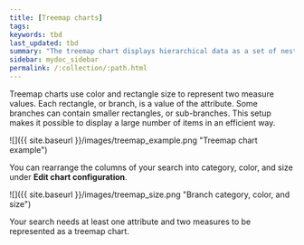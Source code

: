 ```yaml
---
title: [Treemap charts]
tags:
keywords: tbd
last_updated: tbd
summary: "The treemap chart displays hierarchical data as a set of nested rectangles."
sidebar: mydoc_sidebar
permalink: /:collection/:path.html
---
```

Treemap charts use color and rectangle size to represent two measure values. Each rectangle, or branch, is a value of the attribute. Some branches can contain smaller rectangles, or sub-branches. This setup makes it possible to display a large number of items in an efficient way.

 ![]({{ site.baseurl }}/images/treemap_example.png "Treemap chart example")

You can rearrange the columns of your search into category, color, and size under **Edit chart configuration**.

 ![]({{ site.baseurl }}/images/treemap_size.png "Branch category, color, and size")

Your search needs at least one attribute and two measures to be represented as a treemap chart.
